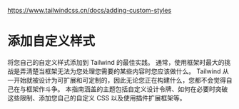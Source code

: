 <https://www.tailwindcss.cn/docs/adding-custom-styles>

# 添加自定义样式

将您自己的自定义样式添加到 Tailwind 的最佳实践。
通常，使用框架时最大的挑战是弄清楚当框架无法为您处理您需要的某些内容时您应该做什么。
Tailwind 从一开始就被设计为可扩展和可定制的，因此无论您正在构建什么，您都不会觉得自己在与框架作斗争。
本指南涵盖的主题包括自定义设计令牌、如何在必要时突破这些限制、添加您自己的自定义 CSS 以及使用插件扩展框架等。
